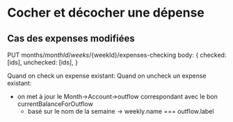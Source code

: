 # Cocher et décocher une dépense

## Cas des expenses modifiées

PUT months/${monthId}/weeks/${weekId}/expenses-checking
body: {
    checked: [ids],
    unchecked: [ids],
}

Quand on check un expense existant:
Quand on uncheck un expense existant:
- on met à jour le Month->Account->outflow correspondant avec le bon currentBalanceForOutflow
    - basé sur le nom de la semaine -> weekly.name === outflow.label
